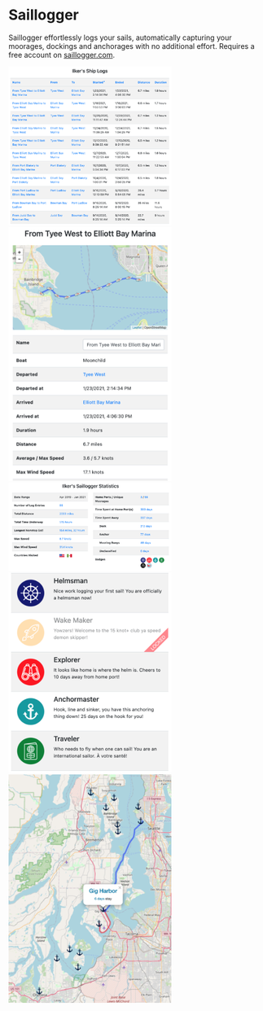 # Saillogger
Saillogger effortlessly logs your sails, automatically capturing your moorages, dockings and anchorages with no additional effort. Requires a free account on [saillogger.com](https://saillogger.com).

<img src="./screenshots/screenshot0.png" width="320">
<img src="./screenshots/screenshot1.png" width="320">
<img src="./screenshots/screenshot2.png" width="320">
<img src="./screenshots/screenshot3.png" width="320">
<img src="./screenshots/screenshot4.png" width="320">
